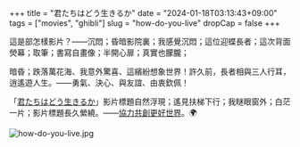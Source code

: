 +++
title = "君たちはどう生きるか"
date = "2024-01-18T03:13:43+09:00"
tags = ["movies", "ghibli"]
slug = "how-do-you-live"
dropCap = false
+++

這是部怎樣影片？——沉悶；昏暗影院裏；我感覺沉悶；這位迎蝶長者；這次背面熒幕；取筆；書寫自畫像；半開心扉；真實也朦朧；

暗昏；跌落萬花海、我意外驚喜、這繽紛想象世界！許久前，長者相與三人行耳，逍遙遊人生。——勇氣、決心、與友誼、由衷欽佩！

「[君たちはどう生きるか](https://reuixiy.notion.site/cf4e174def0d4bd4af9088be0f96a0da)」影片標題自然浮現；遙見扶梯下行；我瞇眼窗外；白茫一片；影片標題長久縈繞。——[協力共創更好世界](https://reuixiy.notion.site/2c9d5856bae84b0c96ea577e2f9f3373)。🌍

![how-do-you-live.jpg](/images/how-do-you-live.jpg)